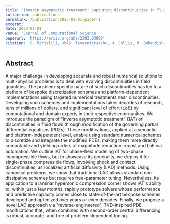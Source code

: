 ```yaml
---
title: "Inverse asymptotic treatment: capturing discontinuities in fluid flows via equation modification"
collection: publications
permalink: /publication/2023-01-01-paper-1
excerpt: 
date: 2023-01-01
venue: 'Journal of Computational Science'
paperurl: 'https://arxiv.org/abs/2302.03898'
citation: 'S. Mirjalili, <b>S. Taverniers</b>, H. Collis, M. Behandish, and A. Mani. Inverse asymptotic treatment: capturing discontinuities in fluid flows via equation modification. <i>Submitted for review</i>, (2023).'
---
```


## Abstract

A major challenge in developing accurate and robust numerical solutions to multi-physics problems is to deal with evolving discontinuities in field quantities. The problem-specific nature of such discontinuities has led to a plethora of bespoke discretization schemes and platform-dependent implementations using targeted numerical treatments near discontinuities. Developing such schemes and implementations takes decades of research, tens of millions of dollars, and significant level of effort (LoE) by computational and domain experts in their respective communities. We introduce the paradigm of "inverse asymptotic treatment" (IAT) of discontinuities in fluid flows through modification of the governing partial differential equations (PDEs). These modifications, applied at a semantic and platform-independent level, enable using standard numerical schemes to discretize and integrate the modified PDEs, making them more directly computable and yielding orders of magnitude reduction in cost and LoE via automation. We outline IAT for phase-field modeling of two-phase incompressible flows, but to showcase its generality, we deploy it for single-phase compressible flows, involving shock and contact discontinuities, as localized artificial diffusivity (LAD) methods. Using canonical problems, we show that traditional LAD allows standard non-dissipative schemes but requires free-parameter tuning. Nevertheless, its application to a laminar hypersonic compression corner shows IAT's ability to, within just a few months, rapidly prototype solvers whose performance and predictive capacity comes close to state-of-the-art bespoke schemes developed and optimized over years or even decades. Finally, we propose a novel LAD approach via "reverse-engineered", TVD-inspired PDE modifications that, when combined with second-order central differencing, is robust, accurate, and free of problem-dependent tuning.